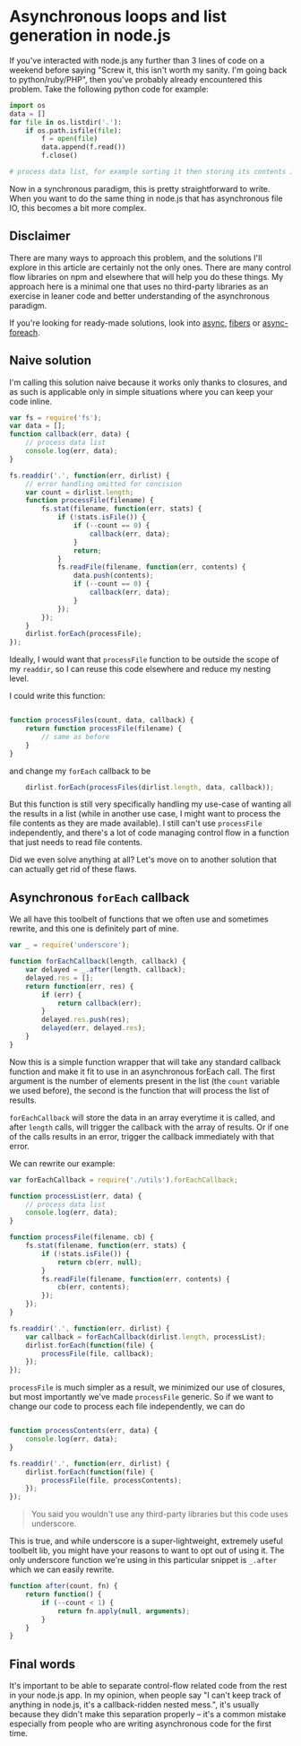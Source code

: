 <!-- title: Asynchronous loops and list generation in node.js -->
<!-- tags: node.js, dev, code, javascript, underscore, async -->
# Asynchronous loops and list generation in node.js

If you've interacted with node.js any further than 3 lines of code on a weekend
before saying "Screw it, this isn't worth my sanity. I'm going back to
python/ruby/PHP", then you've probably already encountered this problem. Take
the following python code for example:

```python
import os
data = []
for file in os.listdir('.'):
    if os.path.isfile(file):
        f = open(file)
        data.append(f.read())
        f.close()

# process data list, for example sorting it then storing its contents in redis
```

Now in a synchronous paradigm, this is pretty straightforward to write. When
you want to do the same thing in node.js that has asynchronous file IO, this
becomes a bit more complex.

## Disclaimer

There are many ways to approach this problem, and the solutions I'll explore
in this article are certainly not the only ones. There are many control flow
libraries on npm and elsewhere that will help you do these things.
My approach here is a minimal one that uses no third-party libraries as an
exercise in leaner code and better understanding of the asynchronous paradigm.

If you're looking for ready-made solutions, look into 
[async](https://github.com/caolan/async), 
[fibers](https://github.com/laverdet/node-fibers) or
[async-foreach](https://www.npmjs.com/package/async-foreach).

## Naive solution

I'm calling this solution naive because it works only thanks to closures, and
as such is applicable only in simple situations where you can keep your code
inline.

```javascript
var fs = require('fs');
var data = [];
function callback(err, data) {
    // process data list
    console.log(err, data);
}

fs.readdir('.', function(err, dirlist) {
    // error handling omitted for concision
    var count = dirlist.length;
    function processFile(filename) {
        fs.stat(filename, function(err, stats) {
            if (!stats.isFile()) {
                if (--count == 0) {
                    callback(err, data);
                }
                return;
            }
            fs.readFile(filename, function(err, contents) {
                data.push(contents);
                if (--count == 0) {
                    callback(err, data);
                }
            });
        });
    }
    dirlist.forEach(processFile);
});
```
Ideally, I would want that `processFile` function to be outside the scope of
my `readdir`, so I can reuse this code elsewhere and reduce my nesting
level.

I could write this function:
```javascript

function processFiles(count, data, callback) {
    return function processFile(filename) {
        // same as before
    }
}
```

and change my `forEach` callback to be
```javascript
    dirlist.forEach(processFiles(dirlist.length, data, callback));
```

But this function is still very specifically handling my use-case of wanting
all the results in a list (while in another use case, I might want to process
the file contents as they are made available).
I still can't use `processFile` independently, and there's a lot of code
managing control flow in a function that just needs to read file contents.

Did we even solve anything at all? Let's move on to another solution that
can actually get rid of these flaws.

## Asynchronous `forEach` callback

We all have this toolbelt of functions that we often use and sometimes rewrite,
and this one is definitely part of mine.

```javascript
var _ = require('underscore');

function forEachCallback(length, callback) {
    var delayed = _.after(length, callback);
    delayed.res = [];
    return function(err, res) {
        if (err) {
            return callback(err);
        }
        delayed.res.push(res);
        delayed(err, delayed.res);
    }
}

```

Now this is a simple function wrapper that will take any standard callback
function and make it fit to use in an asynchronous forEach call. The first
argument is the number of elements present in the list (the `count` variable
we used before), the second is the function that will process the list of
results.

`forEachCallback` will store the data in an array everytime it is called, and
after `length` calls, will trigger the callback with the array of results. Or
if one of the calls results in an error, trigger the callback immediately with
that error.

We can rewrite our example:

```javascript
var forEachCallback = require('./utils').forEachCallback;

function processList(err, data) {
    // process data list
    console.log(err, data);
}

function processFile(filename, cb) {
    fs.stat(filename, function(err, stats) {
        if (!stats.isFile()) {
            return cb(err, null);
        }
        fs.readFile(filename, function(err, contents) {
            cb(err, contents);
        });
    });
}

fs.readdir('.', function(err, dirlist) {
    var callback = forEachCallback(dirlist.length, processList);
    dirlist.forEach(function(file) {
        processFile(file, callback);
    });
});

```

`processFile` is much simpler as a result, we minimized our use of closures,
but most importantly we've made `processFile` generic. So if we want to change
our code to process each file independently, we can do

```javascript

function processContents(err, data) {
    console.log(err, data);
}

fs.readdir('.', function(err, dirlist) {
    dirlist.forEach(function(file) {
        processFile(file, processContents);
    });
});
```

> You said you wouldn't use any third-party libraries but this code uses
> underscore.

This is true, and while underscore is a super-lightweight, extremely useful
toolbelt lib, you might have your reasons to want to opt out of using it.
The only underscore function we're using in this particular snippet is
`_.after` which we can easily rewrite.

```javascript
function after(count, fn) {
    return function() {
        if (--count < 1) {
            return fn.apply(null, arguments);
        }
    }
}

```

## Final words

It's important to be able to separate control-flow related code from the rest
in your node.js app. In my opinion, when people say "I can't keep track of 
anything in node.js, it's a callback-ridden nested mess.", it's usually because
they didn't make this separation properly &ndash; it's a common mistake
especially from people who are writing asynchronous code for the first time.
